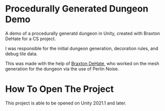 # Procedurally Generated Dungeon Demo
A demo of a procedurally generatd dungeon in Unity, created with Braxton DeHate for a CS project.

I was responsible for the initial dungeon generation, decoration rules, and debug tile data.

This was made with the help of [Braxton DeHate](https://github.com/BraxtonDeHate "Braxton DeHate"), who worked on the mesh generation for the dungeon via the use of Perlin Noise.

# How To Open The Project
This project is able to be opened on Unity 2021.1 and later.